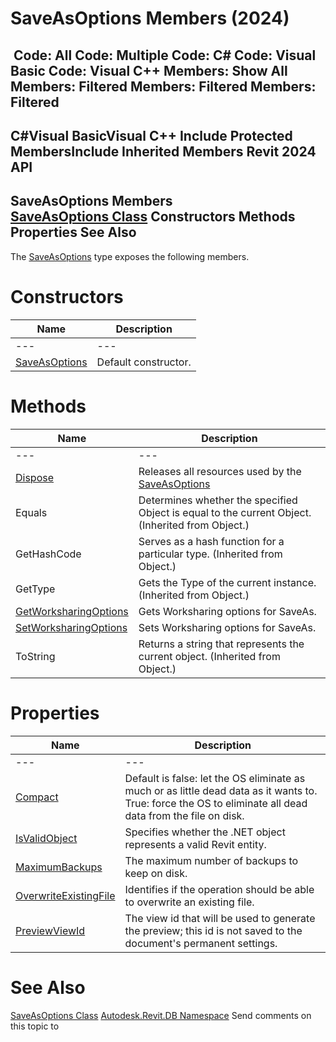 # SaveAsOptions Members (2024)

﻿
 Code: All Code: Multiple Code: C# Code: Visual Basic Code: Visual C++  Members: Show All Members: Filtered Members: Filtered Members: Filtered   
---  
C#Visual BasicVisual C++
Include Protected MembersInclude Inherited Members
Revit 2024 API  
---  
SaveAsOptions Members  
[SaveAsOptions Class](f8eecf56-8b25-4140-d66e-c87f0d664ee1.md "SaveAsOptions Class") Constructors Methods Properties See Also  
---  
The [SaveAsOptions](f8eecf56-8b25-4140-d66e-c87f0d664ee1.md "SaveAsOptions Class") type exposes the following members.
# Constructors
| Name | Description |
| --- | --- |
| --- | --- | --- |
| [SaveAsOptions](6d630f06-c786-bb5b-98ee-d14147b7e4a0.md "SaveAsOptions Constructor") | Default constructor. |

# Methods
| Name | Description |
| --- | --- |
| --- | --- | --- |
| [Dispose](6c5466cc-60f7-a9c1-3090-0c4d71f048b0.md "Dispose Method") | Releases all resources used by the [SaveAsOptions](f8eecf56-8b25-4140-d66e-c87f0d664ee1.md "SaveAsOptions Class") |
| Equals | Determines whether the specified Object is equal to the current Object. (Inherited from Object.) |
| GetHashCode | Serves as a hash function for a particular type.  (Inherited from Object.) |
| GetType | Gets the Type of the current instance. (Inherited from Object.) |
| [GetWorksharingOptions](78d0d082-d68d-aa07-2b5e-1e67d5322050.md "GetWorksharingOptions Method") | Gets Worksharing options for SaveAs. |
| [SetWorksharingOptions](166bb90b-e729-e87c-7ef7-954c240aec34.md "SetWorksharingOptions Method") | Sets Worksharing options for SaveAs. |
| ToString | Returns a string that represents the current object. (Inherited from Object.) |

# Properties
| Name | Description |
| --- | --- |
| --- | --- | --- |
| [Compact](8033852c-97a3-06c7-fb4d-0d91c5741e62.md "Compact Property") | Default is false: let the OS eliminate as much or as little dead data as it wants to. True: force the OS to eliminate all dead data from the file on disk. |
| [IsValidObject](a1a3f9aa-1970-0f43-6881-ad400f0c2a9b.md "IsValidObject Property") | Specifies whether the .NET object represents a valid Revit entity. |
| [MaximumBackups](6583d3ce-1cb4-ec6e-7a5f-94c1e2346b3a.md "MaximumBackups Property") | The maximum number of backups to keep on disk. |
| [OverwriteExistingFile](0cb74cf6-c265-20d6-467e-30b89aa60237.md "OverwriteExistingFile Property") | Identifies if the operation should be able to overwrite an existing file. |
| [PreviewViewId](d75283fb-868c-bda3-277b-b0c1d3a65893.md "PreviewViewId Property") | The view id that will be used to generate the preview; this id is not saved to the document's permanent settings. |

# See Also
[SaveAsOptions Class](f8eecf56-8b25-4140-d66e-c87f0d664ee1.md "SaveAsOptions Class")
[Autodesk.Revit.DB Namespace](87546ba7-461b-c646-cbb1-2cb8f5bff8b2.md "Autodesk.Revit.DB Namespace")
Send comments on this topic to 
